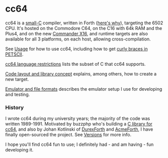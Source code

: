 # cc64

cc64 is a [small-C](C-lang-subset.md) compiler,
written in Forth ([here's why](Why-Forth.md)), targeting the 6502 CPU.
It's hosted on the Commodore C64, on the C16 with 64k RAM and the Plus4,
and on the new [Commander X16](https://www.commanderx16.com/), and runtime
targets are also available for all 3 platforms, on each host, allowing
cross-compilation.

See [Usage](Usage.md) for how to use cc64, including how to get
[curly braces in PETSCII](Usage.md#character-set).

[cc64 language restrictions](C-lang-subset.md) lists the subset of C that
cc64 supports.

[Code layout and library concept](Runtime-libs.md) explains, among others, how
to create a new target.

[Emulator and file formats](File-formats.md) describes the emulator setup I use for developing and testing.

### History

I wrote cc64 during my university years; the majority of the code was written 1989-1991. Motivated by buzzphp who's building a
[C library for cc64](https://sourceforge.net/projects/cc64/),
and also by Johan Kotlinski of
[DurexForth](https://github.com/jkotlinski/durexforth) and
[AcmeForth](https://github.com/jkotlinski/acmeforth),
I have finally open-sourced the project.
See [Versions](Versions.md) for more info.

I hope you'll find cc64 fun to use; I definitely had - and am having -
fun developing it.

